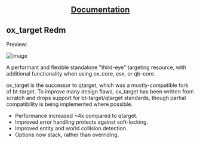 <div align='center'><h2><a href='https://overextended.github.io/docs/ox_target/'>Documentation</a></h2></div>

## ox_target Redm

Preview:

![image](https://github.com/user-attachments/assets/04165f6b-87a3-4a1e-877c-ab3b496c1ec4)


A performant and flexible standalone "third-eye" targeting resource, with additional functionality when using ox_core, esx, or qb-core.

ox_target is the successor to qtarget, which was a mostly-compatible fork of bt-target.
To improve many design flaws, ox_target has been written from scratch and drops support for bt-target/qtarget standards, though partial compatibility is being implemented where possible.

- Performance increased ~4x compared to qtarget.
- Improved error handling protects against soft-locking.
- Improved entity and world collision detection.
- Options now stack, rather than overriding.
